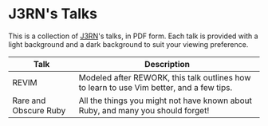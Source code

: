 # J3RN's Talks

This is a collection of [J3RN](http://j3rn.com)'s talks, in PDF form.  Each talk is provided with a light background and a dark background to suit your viewing preference.

| Talk                                           | Description                                                                              |
|------------------------------------------------|------------------------------------------------------------------------------------------|
| REVIM                                          | Modeled after REWORK, this talk outlines how to learn to use Vim better, and a few tips. |
| Rare and Obscure Ruby                          | All the things you might not have known about Ruby, and many you should forget!          |
